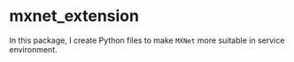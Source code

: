 # mxnet_extension

In this package, I create Python files to make `MXNet` more suitable in
service environment.